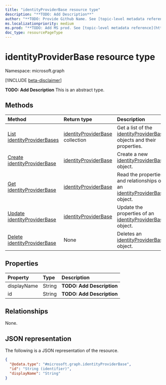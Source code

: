 ```yaml
---
title: "identityProviderBase resource type"
description: "**TODO: Add Description**"
author: "**TODO: Provide Github Name. See [topic-level metadata reference](https://msgo.azurewebsites.net/add/document/guidelines/metadata.html#topic-level-metadata)**"
ms.localizationpriority: medium
ms.prod: "**TODO: Add MS prod. See [topic-level metadata reference](https://msgo.azurewebsites.net/add/document/guidelines/metadata.html#topic-level-metadata)**"
doc_type: resourcePageType
---
```


# identityProviderBase resource type

Namespace: microsoft.graph

[!INCLUDE [beta-disclaimer](../../includes/beta-disclaimer.md)]

**TODO: Add Description**
This is an abstract type.

## Methods
|Method|Return type|Description|
|:---|:---|:---|
|[List identityProviderBases](../api/identityproviderbase-list.md)|[identityProviderBase](../resources/identityproviderbase.md) collection|Get a list of the [identityProviderBase](../resources/identityproviderbase.md) objects and their properties.|
|[Create identityProviderBase](../api/directory-post-federationconfigurations.md)|[identityProviderBase](../resources/identityproviderbase.md)|Create a new [identityProviderBase](../resources/identityproviderbase.md) object.|
|[Get identityProviderBase](../api/identityproviderbase-get.md)|[identityProviderBase](../resources/identityproviderbase.md)|Read the properties and relationships of an [identityProviderBase](../resources/identityproviderbase.md) object.|
|[Update identityProviderBase](../api/identityproviderbase-update.md)|[identityProviderBase](../resources/identityproviderbase.md)|Update the properties of an [identityProviderBase](../resources/identityproviderbase.md) object.|
|[Delete identityProviderBase](../api/identityproviderbase-delete.md)|None|Deletes an [identityProviderBase](../resources/identityproviderbase.md) object.|

## Properties
|Property|Type|Description|
|:---|:---|:---|
|displayName|String|**TODO: Add Description**|
|id|String|**TODO: Add Description**|

## Relationships
None.

## JSON representation
The following is a JSON representation of the resource.
<!-- {
  "blockType": "resource",
  "keyProperty": "id",
  "@odata.type": "microsoft.graph.identityProviderBase",
  "openType": false
}
-->
``` json
{
  "@odata.type": "#microsoft.graph.identityProviderBase",
  "id": "String (identifier)",
  "displayName": "String"
}
```

